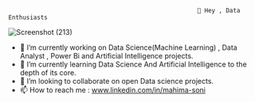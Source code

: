                                                          👋 Hey , Data Enthusiasts

  ![Screenshot (213)](https://user-images.githubusercontent.com/91668225/195262381-2febd3f3-b79c-4df4-b8c2-080e734438b0.png)


- 👀 I’m currently working on Data Science(Machine Learning) , Data Analyst , Power Bi and Artificial Intelligence projects.
- 🌱 I’m currently learning Data Science And Artificial Intelligence to the depth of its core.
- 💞️ I’m looking to collaborate on open Data science projects.
- 📫 How to reach me : www.linkedin.com/in/mahima-soni

<!---
Mahima1729/Mahima1729 is a ✨ special ✨ repository because its `README.md` (this file) appears on your GitHub profile.
You can click the Preview link to take a look at your changes.
--->
